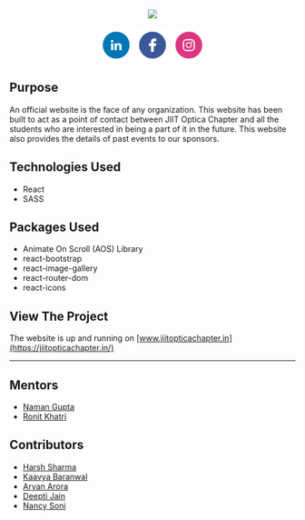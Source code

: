 <div align = "center">


<img height=100px src= "https://jiitopticachapter.com/images/logo.png">


<a href="https://www.linkedin.com/company/jiitopticachapter/mycompany/"><img src="https://github.com/aritraroy/social-icons/blob/master/linkedin-icon.png?raw=true" width="60"></a>
<a href="https://www.facebook.com/jiitopticachapter/"><img src="https://github.com/aritraroy/social-icons/blob/master/facebook-icon.png?raw=true" width="60"></a>
<a href="https://instagram.com/jiitopticachapter"><img src="https://github.com/aritraroy/social-icons/blob/master/instagram-icon.png?raw=true" width="60"></a>

</div>

## Purpose
An official website is the face of any organization. This website has been built to act as a point of contact between JIIT Optica Chapter and all the students who are interested in being a part of it in the future. This website also provides the details of past events to our sponsors.

## Technologies Used
- React
- SASS

## Packages Used
- Animate On Scroll (AOS) Library
- react-bootstrap
- react-image-gallery
- react-router-dom
- react-icons

## View The Project
The website is up and running on [www.jiitopticachapter.in](https://jiitopticachapter.in/)

---

## Mentors
- [Naman Gupta](https://github.com/Naman-Gupta-06)
- [Ronit Khatri](https://github.com/Ronit-02)

## Contributors
- [Harsh Sharma](https://github.com/HarshSharma20503)
- [Kaavya Baranwal](https://github.com/kaavyabaranwal)
- [Aryan Arora](https://github.com/Aryan5167)
- [Deepti Jain](https://github.com/deepti1028)
- [Nancy Soni](https://github.com/Nanncyy)
